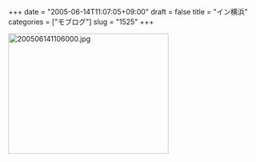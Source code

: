 +++
date = "2005-06-14T11:07:05+09:00"
draft = false
title = "イン横浜"
categories = ["モブログ"]
slug = "1525"
+++

<img src="http://ieiriblog.jugem.cc/?image=4190" class="pict" width="320" height="240" alt="200506141106000.jpg" />
&nbsp;
